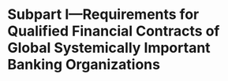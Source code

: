 # Subpart I—Requirements for Qualified Financial Contracts of Global Systemically Important Banking Organizations

